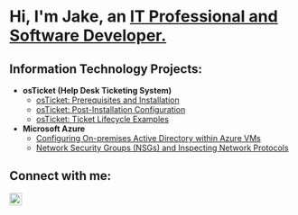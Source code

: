 <h1>Hi, I'm Jake, an <a href="https://www.linkedin.com/in/jake-mandeville/">IT Professional and Software Developer.</a></h1>

<h2>Information Technology Projects:</h2>

- <b>osTicket (Help Desk Ticketing System)</b>
  - [osTicket: Prerequisites and Installation](https://github.com/JakeMandeville/osticket-prereqs)
  - [osTicket: Post-Installation Configuration](https://github.com/JakeMandeville/post-install-config)
  - [osTicket: Ticket Lifecycle Examples](https://github.com/JakeMandeville/ticket-lifecycle)
- <b>Microsoft Azure</b>
  - [Configuring On-premises Active Directory within Azure VMs](https://github.com/joshmadakorcc/configure-ad)
  - [Network Security Groups (NSGs) and Inspecting Network Protocols](https://github.com/joshmadakorcc/azure-network-protocols)

<h2>Connect with me:</h2>

[<img align="left" alt="Jake | LinkedIn" width="22px" src="https://cdn.jsdelivr.net/npm/simple-icons@v3/icons/linkedin.svg" />][linkedin]

[linkedin]: https://linkedin.com/in/Josh
